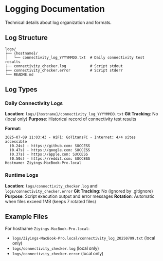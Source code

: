 # Logging Documentation

Technical details about log organization and formats.

## Log Structure

```
logs/
├── {hostname}/
│   └── connectivity_log_YYYYMMDD.txt  # Daily connectivity test results
├── connectivity_checker.log           # Script stdout
├── connectivity_checker.error         # Script stderr
└── README.md
```

## Log Types

### Daily Connectivity Logs
**Location**: `logs/{hostname}/connectivity_log_YYYYMMDD.txt`
**Git Tracking**: No (local only)
**Purpose**: Historical record of connectivity test results

**Format**:
```
2025-07-09 11:03:43 - WiFi: GoTitansFC - Internet: 4/4 sites accessible
  (0.24s) - https://github.com: SUCCESS
  (0.47s) - https://google.com: SUCCESS
  (0.37s) - https://apple.com: SUCCESS
  (0.50s) - https://reddit.com: SUCCESS
Hostname: Ziyings-MacBook-Pro.local
```

### Runtime Logs
**Location**: `logs/connectivity_checker.log` and `logs/connectivity_checker.error`
**Git Tracking**: No (ignored by .gitignore)
**Purpose**: Script execution output and error messages
**Rotation**: Automatic when files exceed 1MB (keeps 7 rotated files)

## Example Files

For hostname `Ziyings-MacBook-Pro.local`:
- `logs/Ziyings-MacBook-Pro.local/connectivity_log_20250709.txt` (local only)
- `logs/connectivity_checker.log` (local only)
- `logs/connectivity_checker.error` (local only)


